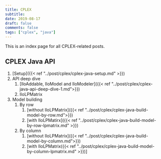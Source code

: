 ```yaml
---
title: CPLEX
subtitle: 
date: 2019-08-17
draft: false
comments: false
tags: ["cplex", "java"]
---
```


This is an index page for all CPLEX-related posts.
<!-- [By column]({{< ref "">}}) -->

## CPLEX Java API

1. [Setup]({{< ref "../post/cplex/cplex-java-setup.md" >}})
2. API deep dive
   1. [IloAddable, IloModel and IloModeler]({{< ref "../post/cplex/cplex-java-api-deep-dive-1.md">}})
   2. IloLPMatrix
3. Model building
   1. By row
      1. [without IloLPMatrix]({{< ref "../post/cplex/cplex-java-build-model-by-row.md">}})
      2. [with IloLPMatirx]({{< ref "../post/cplex/cplex-java-build-model-by-row-lpmatrix.md" >}})
   2. By column
      1. [without IloLPMatrix]({{< ref "../post/cplex/cplex-java-build-model-by-column.md">}})
      2. [with IloLPMatrix({{< ref "../post/cplex/cplex-java-build-model-by-column-lpmatrix.md" >}})]